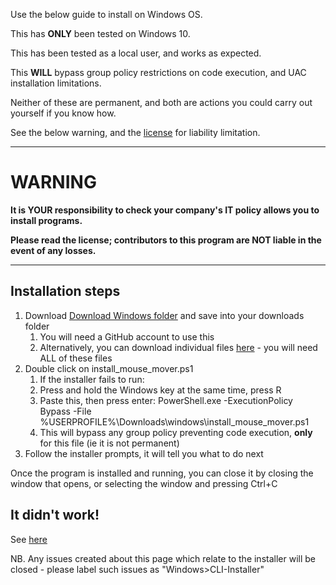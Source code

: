 Use the below guide to install on Windows OS.

This has **ONLY** been tested on Windows 10.

This has been tested as a local user, and works as expected.

This **WILL** bypass group policy restrictions on code execution, and UAC installation limitations.

Neither of these are permanent, and both are actions you could carry out yourself if you know how.

See the below warning, and the [license](https://nyxtryx.github.io/Mouse-Mover/mit-license) for liability limitation.

-----

# WARNING

<strong>
It is YOUR responsibility to check your company's IT policy allows you to install programs.

Please read the license; contributors to this program are NOT liable in the event of any losses.
</strong>

-----

## Installation steps
1. Download [Download Windows folder][windows-cli-download-url] and save into your downloads folder
    1. You will need a GitHub account to use this
    2. Alternatively, you can download individual files [here](https://github.com/nyxtryx/Mouse-Mover/tree/main/windows) - you will need ALL of these files
2. Double click on install_mouse_mover.ps1
    1. If the installer fails to run:
    2. Press and hold the Windows key at the same time, press R
    3. Paste this, then press enter: PowerShell.exe -ExecutionPolicy Bypass -File %USERPROFILE%\Downloads\windows\install_mouse_mover.ps1
    4. This will bypass any group policy preventing code execution, **only** for this file (ie it is not permanent)
3. Follow the installer prompts, it will tell you what to do next

Once the program is installed and running, you can close it by closing the window that opens, or selecting the window and pressing Ctrl+C

## It didn't work!

See [here](https://nyxtryx.github.io/Mouse-Mover/guides/report-a-bug)

NB. Any issues created about this page which relate to the installer will be closed - please label such issues as "Windows>CLI-Installer"

[windows-cli-download-url]: https://download-directory.github.io/?url=https%3A%2F%2Fgithub.com%2Fnyxtryx%2Fmouse-mover%2Ftree%2Fmain%2Fwindows "Download Windows CLI"
